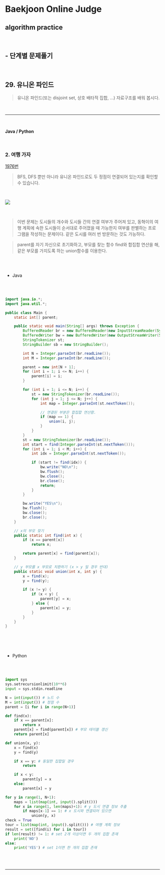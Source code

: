 # Baekjoon Online Judge

## algorithm practice
<br>

## - 단계별 문제풀기
<br>

## 29. 유니온 파인드

> 유니온 파인드(또는 disjoint set, 상호 배타적 집합, ...) 자료구조를 배워 봅시다.

<br>

---

<br>

**Java / Python**

<br>

### 2. 여행 가자
[1976번](https://www.acmicpc.net/problem/1976) 
> BFS, DFS 뿐만 아니라 유니온 파인드로도 두 정점이 연결되어 있는지를 확인할 수 있습니다.

<br>

![](https://images.velog.io/images/jini_eun/post/c4004636-71f5-4b23-ad9e-93c874c49f4c/image.png)

<br>

> 이번 문제는 도시들의 개수와 도시들 간의 연결 여부가 주어져 있고, 동혁이의 여행 계획에 속한 도시들이 순서대로 주어졌을 때 가능한지 여부를 판별하는 프로그램을 작성하는 문제이다. 같은 도시를 여러 번 방문하는 것도 가능하다.

> parent를 자기 자신으로 초기화하고, 부모를 찾는 함수 find와 합집합 연산을 해, 같은 부모를 가지도록 하는 union함수를 이용한다. 

<br><br>

- Java

<br><br>

```java
import java.io.*;
import java.util.*;

public class Main {
	static int[] parent;

	public static void main(String[] args) throws Exception {
		BufferedReader br = new BufferedReader(new InputStreamReader(System.in));
		BufferedWriter bw = new BufferedWriter(new OutputStreamWriter(System.out));
		StringTokenizer st;
		StringBuilder sb = new StringBuilder();

		int N = Integer.parseInt(br.readLine());
		int M = Integer.parseInt(br.readLine());

		parent = new int[N + 1];
		for (int i = 1; i <= N; i++) {
			parent[i] = i;
		}

		for (int i = 1; i <= N; i++) {
			st = new StringTokenizer(br.readLine());
			for (int j = 1; j <= N; j++) {
				int map = Integer.parseInt(st.nextToken());

				// 연결된 부분은 합집합 연산함.
				if (map == 1) {
					union(i, j);
				}
			}
		}
		st = new StringTokenizer(br.readLine());
		int start = find(Integer.parseInt(st.nextToken()));
		for (int i = 1; i < M; i++) {
			int idx = Integer.parseInt(st.nextToken());

			if (start != find(idx)) {
				bw.write("NO\n");
				bw.flush();
				bw.close();
				br.close();
				return;
			}
		}

		bw.write("YES\n");
		bw.flush();
		bw.close();
		br.close();
	}

	// x의 부모 찾기
	public static int find(int x) {
		if (x == parent[x])
			return x;

		return parent[x] = find(parent[x]);
	}

	// y 부모를 x 부모로 치환하기 (x > y 일 경우 반대)
	public static void union(int x, int y) {
		x = find(x);
		y = find(y);

		if (x != y) {
			if (x < y) {
				parent[y] = x;
			} else {
				parent[x] = y;
			}
		}
	}
}
```

<br><br><br>

- Python 

<br><br>

```python
import sys
sys.setrecursionlimit(10**6)
input = sys.stdin.readline

N = int(input()) # 노드 수 
M = int(input()) # 정점 수 
parent = [i for i in range(N+1)]

def find(x):
    if x == parent[x]:
        return x
    parent[x] = find(parent[x]) # 부모 테이블 갱신
    return parent[x]

def union(x, y): 
    x = find(x) 
    y = find(y) 

    if x == y: # 동일한 집합일 경우
        return

    if x < y:
        parent[y] = x 
    else: 
        parent[x] = y 

for y in range(1, N+1): 
    maps = list(map(int, input().split())) 
    for x in range(1, len(maps)+1): # y 도시 연결 정보 추출
        if maps[x-1] == 1: # x 도시와 연결되어 있으면
            union(y, x) 
check = True
tour = list(map(int, input().split())) # 여행 계획 정보
result = set([find(i) for i in tour]) 
if len(result) != 1: # set 2개 이상이면 두 개의 집합 존재
    print('NO')
else:
    print('YES') # set 1이면 한 개의 집합 존재
```

<br><br>

---

<br>
